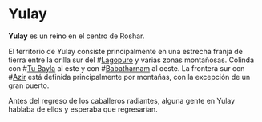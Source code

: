 # Yulay

**Yulay** es un reino en el centro de Roshar.  

El territorio de Yulay consiste principalmente en una estrecha franja de tierra entre la orilla sur del #[Lagopuro](locations/purelake) y varias zonas montañosas. Colinda con #[Tu Bayla](locations/tu-bayla) al este y con #[Babatharnam](locations/babatharnam) al oeste. La frontera sur con #[Azir](locations/azir) está definida principalmente por montañas, con la excepción de un gran puerto.

Antes del regreso de los caballeros radiantes, alguna gente en Yulay hablaba de ellos y esperaba que regresarían.
